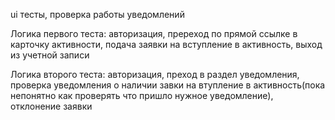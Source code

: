 ui тесты, проверка работы уведомлений
 
Логика первого теста: авторизация, пререход по прямой ссылке в карточку активности, подача заявки на вступление в активность, выход из учетной записи

Логика второго теста: авторизация, преход в раздел уведомления, проверка уведомления о наличии завки на втупление в активность(пока непонятно как проверять что пришло нужное уведомление), отклонение заявки 
